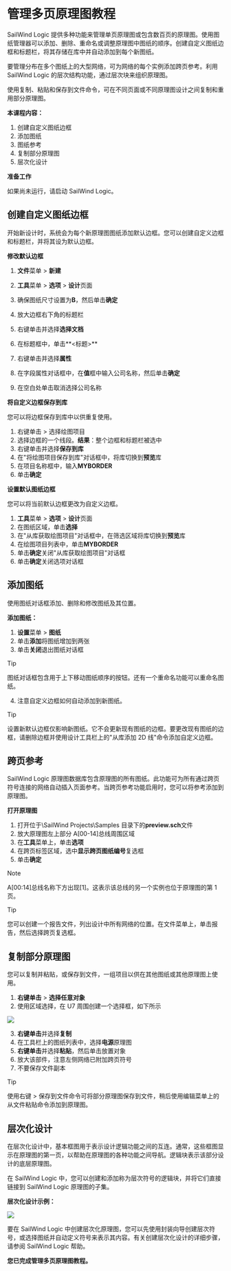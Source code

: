 # 管理多页原理图教程
SailWind Logic 提供多种功能来管理单页原理图或包含数百页的原理图。使用图纸管理器可以添加、删除、重命名或调整原理图中图纸的顺序。创建自定义图纸边框和标题栏，将其存储在库中并自动添加到每个新图纸。

要管理分布在多个图纸上的大型网络，可为网络的每个实例添加跨页参考。利用 SailWind Logic 的层次结构功能，通过层次块来组织原理图。

使用复制、粘贴和保存到文件命令，可在不同页面或不同原理图设计之间复制和重用部分原理图。

****本课程内容：****

1. 创建自定义图纸边框
2. 添加图纸
3. 图纸参考
4. 复制部分原理图
5. 层次化设计

****准备工作****

如果尚未运行，请启动 SailWind Logic。

## 创建自定义图纸边框
开始新设计时，系统会为每个新原理图图纸添加默认边框。您可以创建自定义边框和标题栏，并将其设为默认边框。

****修改默认边框****

1. **文件**菜单 > **新建**
2. **工具**菜单 > **选项** > **设计**页面
3. 确保图纸尺寸设置为**B**，然后单击**确定**
4. 放大边框右下角的标题栏
5. 右键单击并选择**选择文档**
6. 在标题框中，单击**<标题>**
7. 右键单击并选择**属性**
8. 在字段属性对话框中，在**值**框中输入公司名称，然后单击**确定**

9. 在空白处单击取消选择公司名称

****将自定义边框保存到库****

您可以将边框保存到库中以供重复使用。

1. 右键单击 > 选择绘图项目
2. 选择边框的一个线段。**结果**：整个边框和标题栏被选中
3. 右键单击并选择**保存到库**
4. 在"将绘图项目保存到库"对话框中，将库切换到**预览**库
5. 在项目名称框中，输入**MYBORDER**
6. 单击**确定**

****设置默认图纸边框****

您可以将当前默认边框更改为自定义边框。

1. **工具**菜单 > **选项** > **设计**页面
2. 在图纸区域，单击**选择**
3. 在"从库获取绘图项目"对话框中，在筛选区域将库切换到**预览**库
4. 在绘图项目列表中，单击**MYBORDER**
5. 单击**确定**关闭"从库获取绘图项目"对话框
6. 单击**确定**关闭选项对话框

## 添加图纸
使用图纸对话框添加、删除和修改图纸及其位置。

****添加图纸：****

1. **设置**菜单 > **图纸**
2. 单击**添加**将图纸增加到两张
3. 单击**关闭**退出图纸对话框

> [!TIP]
 图纸对话框包含用于上下移动图纸顺序的按钮。还有一个重命名功能可以重命名图纸。

4. 注意自定义边框如何自动添加到新图纸。

> [!TIP]
 设置新默认边框仅影响新图纸。它不会更新现有图纸的边框。要更改现有图纸的边框，请删除边框并使用设计工具栏上的"从库添加 2D 线"命令添加自定义边框。

## 跨页参考
SailWind Logic 原理图数据库包含原理图的所有图纸。此功能可为所有通过跨页符号连接的网络自动插入页面参考。当跨页参考功能启用时，您可以将参考添加到原理图。

****打开原理图****

1. 打开位于\SailWind Projects\Samples 目录下的**preview.sch**文件
2. 放大原理图左上部分 A[00-14]总线周围区域
3. 在**工具**菜单上，单击**选项**
4. 在跨页标签区域，选中**显示跨页图纸编号**复选框
5. 单击**确定**

 > [!NOTE]
 A[00:14]总线名称下方出现[1]。这表示该总线的另一个实例也位于原理图的第 1 页。

> [!TIP]
 您可以创建一个报告文件，列出设计中所有网络的位置。在文件菜单上，单击报告，然后选择跨页复选框。

## 复制部分原理图
您可以复制并粘贴，或保存到文件，一组项目以供在其他图纸或其他原理图上使用。

1. **右键单击** > **选择任意对象**
2. 使用区域选择，在 U7 周围创建一个选择框，如下所示

![](/logic/tutorial/13/_page_2_Figure_14.jpeg)

3. **右键单击**并选择**复制**
4. 在工具栏上的图纸列表中，选择**电源**原理图
5. **右键单击**并选择**粘贴**，然后单击放置对象
6. 放大该部件，注意左侧网络已附加跨页符号
7. 不要保存文件副本

> [!TIP]
 使用右键 > 保存到文件命令可将部分原理图保存到文件，稍后使用编辑菜单上的从文件粘贴命令添加到原理图。

## 层次化设计
在层次化设计中，基本框图用于表示设计逻辑功能之间的互连。通常，这些框图显示在原理图的第一页，以帮助在原理图的各种功能之间导航。逻辑块表示该部分设计的底层原理图。

在 SailWind Logic 中，您可以创建和添加称为层次符号的逻辑块，并将它们直接链接到 SailWind Logic 原理图的子集。

****层次化设计示例：****

![](/logic/tutorial/13/_page_3_Figure_5.jpeg)

要在 SailWind Logic 中创建层次化原理图，您可以先使用封装向导创建层次符号，或选择图纸并自动定义符号来表示其内容。有关创建层次化设计的详细步骤，请参阅 SailWind Logic 帮助。

**您已完成管理多页原理图教程。**